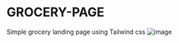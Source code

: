 # GROCERY-PAGE
Simple grocery landing page using Tailwind css
![image](https://github.com/KaustubhS99/GROCERY-PAGE/assets/97179815/1a57b717-ff4b-4b98-92ea-ab05de97bdfe)

